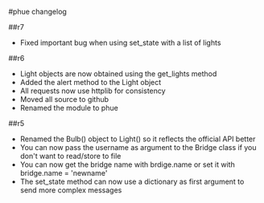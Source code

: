 #phue changelog

##r7
* Fixed important bug when using set_state with a list of lights

##r6
* Light objects are now obtained using the get_lights method
* Added the alert method to the Light object
* All requests now use httplib for consistency
* Moved all source to github
* Renamed the module to phue

##r5
 * Renamed the Bulb() object to Light() so it reflects the official API better
 * You can now pass the username as argument to the Bridge class if you don't want to read/store to file
 * You can now get the bridge name with brdige.name or set it with bridge.name = 'newname'
 * The set_state method can now use a dictionary as first argument to send more complex messages
